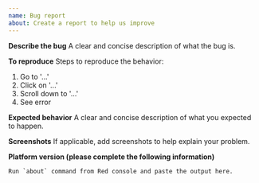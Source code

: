 ```yaml
---
name: Bug report
about: Create a report to help us improve
---
```


**Describe the bug**
A clear and concise description of what the bug is.

**To reproduce**
Steps to reproduce the behavior:
1. Go to '...'
2. Click on '...'
3. Scroll down to '...'
4. See error

**Expected behavior**
A clear and concise description of what you expected to happen.

**Screenshots**
If applicable, add screenshots to help explain your problem.

**Platform version (please complete the following information)**
```
Run `about` command from Red console and paste the output here.
```
